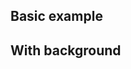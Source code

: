 <script src="js/headbreaker.js"></script>
<script src="js/layer.js"></script>

## Basic example

<div id="basic">
</div>

<script>
  const basic = new headbreaker.Canvas(buildLayer('basic', 500, 500), {pieceSize: 50, proximityLevel: 10});

  basic.newPiece({
      structure: {up: headbreaker.None, right: headbreaker.Tab, down: headbreaker.Tab, left: headbreaker.Slot},
      x: 50,
      y: 50,
      data: {id: 'a', color: 'red'}
    });
  basic.newPiece({
    structure: {up: headbreaker.Slot, right: headbreaker.Tab, down: headbreaker.Tab, left: headbreaker.Slot},
    x: 100, y: 50,
    data: {id: 'b', color: '#00D2FF'}
  });
  basic.newPiece({
    structure: {up: headbreaker.Slot, right: headbreaker.Tab, down: headbreaker.Tab, left: headbreaker.Slot},
    x: 150, y: 50,
    data: {id: 'c', color: '#00D2FF'}
  });
  basic.newPiece({
    structure: {up: headbreaker.Slot, right: headbreaker.None, down: headbreaker.Slot, left: headbreaker.Slot},
    x: 150, y: 100,
    data: {id: 'd', color: '#00D2FF'}
  });
  basic.newPiece({
    structure: {up: headbreaker.Slot, right: headbreaker.Slot, down: headbreaker.Slot, left: headbreaker.Slot},
    x: 250, y: 200,
    data: {id: 'e', color: 'green'}
  });
  basic.newPiece({
    structure: {up: headbreaker.Tab, right: headbreaker.Tab, down: headbreaker.Tab, left: headbreaker.Tab},
    x: 350, y: 250,
    data: {id: 'f', color: 'purple'}
  });
  basic.newPiece({
    structure: {up: headbreaker.Slot, right: headbreaker.Tab, down: headbreaker.Slot, left: headbreaker.Tab},
    x: 100, y: 230,
    data: {id: 'g', color: 'black'}
  });
  basic.draw();
</script>


## With background

<div id="background">
</div>

<script>
  const background = new headbreaker.Canvas(buildLayer('background', 800, 800), {pieceSize: 100, proximityLevel: 20, borderFill: 10});

  let vangogh = new Image();
  vangogh.src = '../vangogh.jpg';
  vangogh.onload = () => {
      background.newPiece({
        structure: {up: headbreaker.None, right: headbreaker.Tab, down: headbreaker.Slot, left: headbreaker.None},
        x: 100, y: 100,
        data: {id: 'a', image: vangogh}
      });
      background.newPiece({
        structure: {up: headbreaker.None, right: headbreaker.Slot, down: headbreaker.Slot, left: headbreaker.Slot},
        x: 200, y: 100,
        data: {id: 'b', image: vangogh}
      });
      background.newPiece({
        structure: {up: headbreaker.None, right: headbreaker.Slot, down: headbreaker.Tab, left: headbreaker.Tab},
        x: 300, y: 100,
        data: {id: 'c', image: vangogh}
      });
      background.newPiece({
        structure: {up: headbreaker.None, right: headbreaker.Slot, down: headbreaker.Tab, left: headbreaker.Tab},
        x: 400, y: 100,
        data: {id: 'c', image: vangogh}
      });
      background.newPiece({
        structure: {up: headbreaker.None, right: headbreaker.None, down: headbreaker.Tab, left: headbreaker.Tab},
        x: 500, y: 100,
        data: {id: 'c', image: vangogh}
      });

      background.newPiece({
        structure: {up: headbreaker.Tab, right: headbreaker.Tab, down: headbreaker.Slot, left: headbreaker.None},
        x: 100, y: 200,
        data: {id: 'a', image: vangogh}
      });
      background.newPiece({
        structure: {up: headbreaker.Tab, right: headbreaker.Slot, down: headbreaker.Slot, left: headbreaker.Slot},
        x: 200, y: 200,
        data: {id: 'b', image: vangogh}
      });
      background.newPiece({
        structure: {up: headbreaker.Slot, right: headbreaker.Slot, down: headbreaker.Tab, left: headbreaker.Tab},
        x: 300, y: 200,
        data: {id: 'c', image: vangogh}
      });
      background.newPiece({
        structure: {up: headbreaker.Slot, right: headbreaker.Tab, down: headbreaker.Slot, left: headbreaker.Tab},
        x: 400, y: 200,
        data: {id: 'c', image: vangogh}
      });
      background.newPiece({
        structure: {up: headbreaker.Slot, right: headbreaker.None, down: headbreaker.Slot, left: headbreaker.Slot},
        x: 500, y: 200,
        data: {id: 'c', image: vangogh}
      });

       background.newPiece({
        structure: {up: headbreaker.Tab, right: headbreaker.Slot, down: headbreaker.Tab, left: headbreaker.None},
        x: 100, y: 300,
        data: {id: 'a', image: vangogh}
      });
      background.newPiece({
        structure: {up: headbreaker.Tab, right: headbreaker.Tab, down: headbreaker.Slot, left: headbreaker.Tab},
        x: 200, y: 300,
        data: {id: 'b', image: vangogh}
      });
      background.newPiece({
        structure: {up: headbreaker.Slot, right: headbreaker.Slot, down: headbreaker.Tab, left: headbreaker.Slot},
        x: 300, y: 300,
        data: {id: 'c', image: vangogh}
      });
      background.newPiece({
        structure: {up: headbreaker.Tab, right: headbreaker.Tab, down: headbreaker.Tab, left: headbreaker.Tab},
        x: 400, y: 300,
        data: {id: 'c', image: vangogh}
      });
      background.newPiece({
        structure: {up: headbreaker.Tab, right: headbreaker.None, down: headbreaker.Slot, left: headbreaker.Slot},
        x: 500, y: 300,
        data: {id: 'c', image: vangogh}
      });

      background.newPiece({
        structure: {up: headbreaker.Slot, right: headbreaker.Slot, down: headbreaker.Tab, left: headbreaker.None},
        x: 100, y: 400,
        data: {id: 'a', image: vangogh}
      });
      background.newPiece({
        structure: {up: headbreaker.Tab, right: headbreaker.Tab, down: headbreaker.Slot, left: headbreaker.Tab},
        x: 200, y: 400,
        data: {id: 'b', image: vangogh}
      });
      background.newPiece({
        structure: {up: headbreaker.Slot, right: headbreaker.Tab, down: headbreaker.Tab, left: headbreaker.Slot},
        x: 300, y: 400,
        data: {id: 'c', image: vangogh}
      });
      background.newPiece({
        structure: {up: headbreaker.Slot, right: headbreaker.Slot, down: headbreaker.Slot, left: headbreaker.Slot},
        x: 400, y: 400,
        data: {id: 'c', image: vangogh}
      });
      background.newPiece({
        structure: {up: headbreaker.Tab, right: headbreaker.None, down: headbreaker.Slot, left: headbreaker.Tab},
        x: 500, y: 400,
        data: {id: 'c', image: vangogh}
      });

      background.newPiece({
        structure: {up: headbreaker.Slot, right: headbreaker.Tab, down: headbreaker.None, left: headbreaker.None},
        x: 100, y: 500,
        data: {id: 'a', image: vangogh}
      });
      background.newPiece({
        structure: {up: headbreaker.Tab, right: headbreaker.Tab, down: headbreaker.None, left: headbreaker.Slot},
        x: 200, y: 500,
        data: {id: 'b', image: vangogh}
      });
      background.newPiece({
        structure: {up: headbreaker.Slot, right: headbreaker.Tab, down: headbreaker.None, left: headbreaker.Slot},
        x: 300, y: 500,
        data: {id: 'c', image: vangogh}
      });
      background.newPiece({
        structure: {up: headbreaker.Tab, right: headbreaker.Slot, down: headbreaker.None, left: headbreaker.Slot},
        x: 400, y: 500,
        data: {id: 'c', image: vangogh}
      });
      background.newPiece({
        structure: {up: headbreaker.Tab, right: headbreaker.None, down: headbreaker.None, left: headbreaker.Tab},
        x: 500, y: 500,
        data: {id: 'c', image: vangogh}
      });


      background.draw();
  }
</script>
